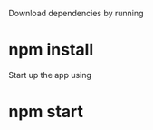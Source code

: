 <p>Download dependencies by running <h1>npm install</h1></p>

<p>Start up the app using <h1>npm start</h1></p>
